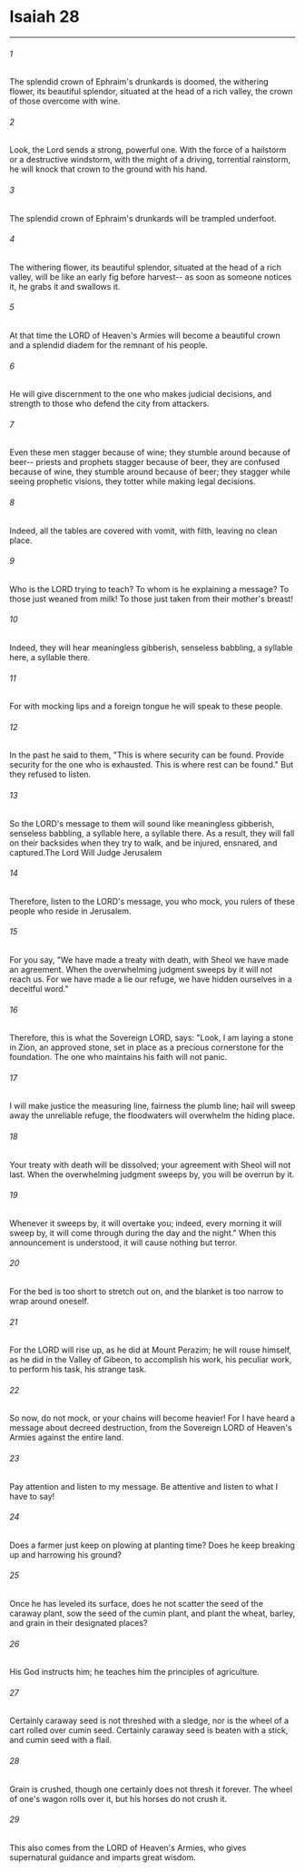 # Isaiah 28
***



###### 1 
The splendid crown of Ephraim's drunkards is doomed, the withering flower, its beautiful splendor, situated at the head of a rich valley, the crown of those overcome with wine. 

###### 2 
Look, the Lord sends a strong, powerful one. With the force of a hailstorm or a destructive windstorm, with the might of a driving, torrential rainstorm, he will knock that crown to the ground with his hand. 

###### 3 
The splendid crown of Ephraim's drunkards will be trampled underfoot. 

###### 4 
The withering flower, its beautiful splendor, situated at the head of a rich valley, will be like an early fig before harvest-- as soon as someone notices it, he grabs it and swallows it. 

###### 5 
At that time the LORD of Heaven's Armies will become a beautiful crown and a splendid diadem for the remnant of his people. 

###### 6 
He will give discernment to the one who makes judicial decisions, and strength to those who defend the city from attackers. 

###### 7 
Even these men stagger because of wine; they stumble around because of beer-- priests and prophets stagger because of beer, they are confused because of wine, they stumble around because of beer; they stagger while seeing prophetic visions, they totter while making legal decisions. 

###### 8 
Indeed, all the tables are covered with vomit, with filth, leaving no clean place. 

###### 9 
Who is the LORD trying to teach? To whom is he explaining a message? To those just weaned from milk! To those just taken from their mother's breast! 

###### 10 
Indeed, they will hear meaningless gibberish, senseless babbling, a syllable here, a syllable there. 

###### 11 
For with mocking lips and a foreign tongue he will speak to these people. 

###### 12 
In the past he said to them, "This is where security can be found. Provide security for the one who is exhausted. This is where rest can be found." But they refused to listen. 

###### 13 
So the LORD's message to them will sound like meaningless gibberish, senseless babbling, a syllable here, a syllable there. As a result, they will fall on their backsides when they try to walk, and be injured, ensnared, and captured.The Lord Will Judge Jerusalem 

###### 14 
Therefore, listen to the LORD's message, you who mock, you rulers of these people who reside in Jerusalem. 

###### 15 
For you say, "We have made a treaty with death, with Sheol we have made an agreement. When the overwhelming judgment sweeps by it will not reach us. For we have made a lie our refuge, we have hidden ourselves in a deceitful word." 

###### 16 
Therefore, this is what the Sovereign LORD, says: "Look, I am laying a stone in Zion, an approved stone, set in place as a precious cornerstone for the foundation. The one who maintains his faith will not panic. 

###### 17 
I will make justice the measuring line, fairness the plumb line; hail will sweep away the unreliable refuge, the floodwaters will overwhelm the hiding place. 

###### 18 
Your treaty with death will be dissolved; your agreement with Sheol will not last. When the overwhelming judgment sweeps by, you will be overrun by it. 

###### 19 
Whenever it sweeps by, it will overtake you; indeed, every morning it will sweep by, it will come through during the day and the night." When this announcement is understood, it will cause nothing but terror. 

###### 20 
For the bed is too short to stretch out on, and the blanket is too narrow to wrap around oneself. 

###### 21 
For the LORD will rise up, as he did at Mount Perazim; he will rouse himself, as he did in the Valley of Gibeon, to accomplish his work, his peculiar work, to perform his task, his strange task. 

###### 22 
So now, do not mock, or your chains will become heavier! For I have heard a message about decreed destruction, from the Sovereign LORD of Heaven's Armies against the entire land. 

###### 23 
Pay attention and listen to my message. Be attentive and listen to what I have to say! 

###### 24 
Does a farmer just keep on plowing at planting time? Does he keep breaking up and harrowing his ground? 

###### 25 
Once he has leveled its surface, does he not scatter the seed of the caraway plant, sow the seed of the cumin plant, and plant the wheat, barley, and grain in their designated places? 

###### 26 
His God instructs him; he teaches him the principles of agriculture. 

###### 27 
Certainly caraway seed is not threshed with a sledge, nor is the wheel of a cart rolled over cumin seed. Certainly caraway seed is beaten with a stick, and cumin seed with a flail. 

###### 28 
Grain is crushed, though one certainly does not thresh it forever. The wheel of one's wagon rolls over it, but his horses do not crush it. 

###### 29 
This also comes from the LORD of Heaven's Armies, who gives supernatural guidance and imparts great wisdom.
